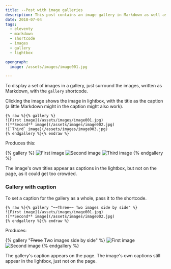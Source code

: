 ```yaml
---
title: --Post with image galleries
description: This post contains an image gallery in Markdown as well as shortcodes.
date: 2018-07-04
tags:
  - eleventy
  - markdown
  - shortcode
  - images
  - gallery
  - lightbox

opengraph:
  image: /assets/images/image001.jpg

---
```


To display a set of images in a gallery, just surround the images, written as Markdown, with the `gallery` shortcode. 

Clicking the image shows the image in lightbox, with the title as the caption (a little Markdown might in the caption might also work).

```
{% raw %}{% gallery %}
![First image](/assets/images/image001.jpg)
![**Second** image](/assets/images/image002.jpg)
![`Third` image](/assets/images/image003.jpg)
{% endgallery %}{% endraw %}
```

Produces this: 

{% gallery %}
![First image](/assets/images/image001.jpg)
![**Second** image](/assets/images/image002.jpg)
![`Third` image](/assets/images/image003.jpg)
{% endgallery %}


The image's own titles appear as captions in the lightbox, but not on the page, as it could get too crowded.

### Gallery with caption

To set a caption for the gallery as a whole, pass it to the shortcode. 

```
{% raw %}{% gallery "~~Three~~ Two images side by side" %}
![First image](/assets/images/image001.jpg)
![**Second** image](/assets/images/image002.jpg)
{% endgallery %}{% endraw %}
```

Produces:

{% gallery "~~Three~~ Two images side by side" %}
![First image](/assets/images/image001.jpg)
![**Second** image](/assets/images/image002.jpg)
{% endgallery %}

The gallery's caption appears on the page.  The image's own captions still appear in the lightbox, just not on the page.
